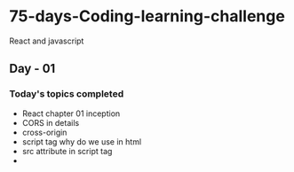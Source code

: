 # 75-days-Coding-learning-challenge
React and javascript

## Day - 01 
 ### Today's topics completed
   - React chapter 01 inception
   - CORS in details
   - cross-origin
   - script tag why do we use in html
   - src attribute in script tag
   - 

